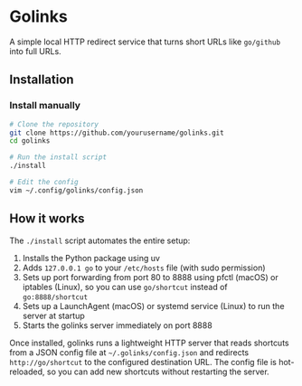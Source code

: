 # Golinks

A simple local HTTP redirect service that turns short URLs like `go/github` into full URLs.

## Installation

### Install manually

```bash
# Clone the repository
git clone https://github.com/yourusername/golinks.git
cd golinks

# Run the install script
./install

# Edit the config
vim ~/.config/golinks/config.json
```

## How it works

The `./install` script automates the entire setup:
1. Installs the Python package using uv
2. Adds `127.0.0.1 go` to your `/etc/hosts` file (with sudo permission)
3. Sets up port forwarding from port 80 to 8888 using pfctl (macOS) or iptables (Linux), so you can use `go/shortcut` instead of `go:8888/shortcut`
4. Sets up a LaunchAgent (macOS) or systemd service (Linux) to run the server at startup
5. Starts the golinks server immediately on port 8888

Once installed, golinks runs a lightweight HTTP server that reads shortcuts from a JSON config file at `~/.golinks/config.json` and redirects `http://go/shortcut` to the configured destination URL. The config file is hot-reloaded, so you can add new shortcuts without restarting the server.
